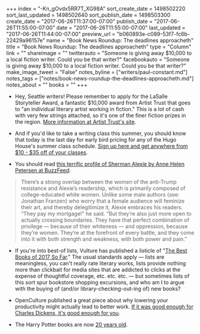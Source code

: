 +++
index = "-Kn_gOvdx5RR7T_XG98A"
sort_create_date = 1498502220
sort_last_updated = 1498502640
sort_publish_date = 1498503300
create_date = "2017-06-26T11:37:00-07:00"
publish_date = "2017-06-26T11:55:00-07:00"
date = "2017-06-26T11:55:00-07:00"
last_updated = "2017-06-26T11:44:00-07:00"
preview_url = "b060893e-c089-53f7-fc6b-22429a96157e"
name = "Book News Roundup: The deadlines approacheth"
title = "Book News Roundup: The deadlines approacheth"
type = "Column"
link = ""
shareimage = ""
twitterauto = "Someone is giving away $10,000 to a local fiction writer. Could you be that writer?"
facebookauto = "Someone is giving away $10,000 to a local fiction writer. Could you be that writer?"
make_image_tweet = "False"
notes_byline = ["writers/paul-constant.md"]
notes_tags = ["notes/book-news-roundup-the-deadlines-approacheth.md"]
notes_about = ""
books = ""
+++
* Hey, Seattle writers! Please remember to apply for the LaSalle Storyteller Award, a fantastic $10,000 award from Artist Trust that goes to "an individual literary artist working in fiction." This is a lot of cash with very few strings attached, so it's one of the finer fiction prizes in the region. [More information at Artist Trust's site](http://artisttrust.org/index.php/for-artists/grants#gar_lasalle_storyteller_award).

* And if you'd like to take a writing class this summer, you should know that today is the last day for early bird pricing for any of the Hugo House's summer class schedule. [Sign up here and get anywhere from $10 - $35 off of your classes](https://hugohouse.org/classes/course-catalog/?hh_course_genre=&hh_course_type=&hh_course_term=1230&mc_cid=fc86d645d3&mc_eid=eb1b2e904f).

* You should read [this terrific profile of Sherman Alexie by Anne Helen Petersen at BuzzFeed](https://www.buzzfeed.com/annehelenpetersen/sherman-alexie-is-not-the-indian-you-expected?utm_term=.sljKO4vOO#.fr39mG3mm):

<blockquote>There’s a strong overlap between the women of the anti-Trump resistance and Alexie’s readership, which is primarily composed of college-educated white women. Unlike some male authors (see: Jonathan Franzen) who worry that a female audience will feminize their art, and thereby delegitimize it, Alexie embraces his readers. “They pay my mortgage!” he said. “But they’re also just more open to actually crossing boundaries. They have that perfect combination of privilege — because of their whiteness — and oppression, because they’re women. They’re at the forefront of every battle, and they come into it with both strength and weakness, with both power and pain.”</blockquote>

* If you're into best-of lists, Vulture has published a listicle of "[The Best Books of 2017 So Far](http://www.vulture.com/article/best-books-2017-so-far.html)." The usual standards apply — lists are meaningless, you can't really rate literary works, lists provide nothing more than clickbait for media sites that are addicted to clicks at the expense of thoughtful coverage, etc. etc. etc. — but sometimes lists of this sort spur bookstore shopping excursions, and who am I to argue with the buying of (and/or library-checking-out-ing of) new books?

* OpenCulture published a great piece about why lowering your productivity might actually lead to better work. [If it was good enough for Charles Dickens, it's good enough for you](http://www.openculture.com/2017/06/charles-darwin-charles-dickens-four-hour-work-day-the-case-for-why-less-work-can-mean-more-productivity.html).

* The Harry Potter books are now [20 years old](http://blog.nathanbransford.com/2017/06/harry-potter-at-20-what-has-series.html).
